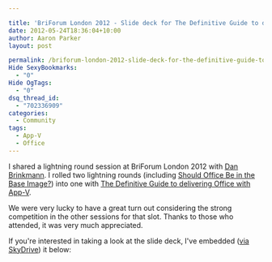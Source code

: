 ```yaml
---

title: 'BriForum London 2012 - Slide deck for The Definitive Guide to delivering Office with App-V'
date: 2012-05-24T18:36:04+10:00
author: Aaron Parker
layout: post

permalink: /briforum-london-2012-slide-deck-for-the-definitive-guide-to-delivering-office-with-app-v/
Hide SexyBookmarks:
  - "0"
Hide OgTags:
  - "0"
dsq_thread_id:
  - "702336909"
categories:
  - Community
tags:
  - App-V
  - Office
---
```

I shared a lightning round session at BriForum London 2012 with [Dan Brinkmann](http://twitter.com/dbrinkmann). I rolled two lightning rounds (including [Should Office Be in the Base Image?](http://briforum.com/Europe/sessions.html#officebaseimage)) into one with [The Definitive Guide to delivering Office with App-V](http://briforum.com/Europe/sessions.html#deployingmsoffice).

We were very lucky to have a great turn out considering the strong competition in the other sessions for that slot. Thanks to those who attended, it was very much appreciated.

If you're interested in taking a look at the slide deck, I've embedded ([via SkyDrive](http://sdrv.ms/KiNCm7)) it below: